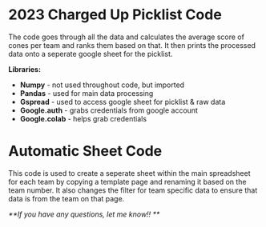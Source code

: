 # 2023 Charged Up Picklist Code
The code goes through all the data and calculates the average score of cones per team and ranks them based on that. It then prints the processed data onto a seperate google sheet for the picklist. 

****Libraries**:**
- **Numpy** - not used throughout code, but imported
- **Pandas** - used for main data processing
- **Gspread** - used to access google sheet for picklist & raw data
- **Google.auth** - grabs credentials from google account
- **Google.colab** - helps grab credentials

# Automatic Sheet Code
This code is used to create a seperate sheet within the main spreadsheet for each team by copying a template page and renaming it based on the team number. It also changes the filter for team specific data to ensure that data is from the team on that page.

_**If you have any questions, let me know!!
**_
